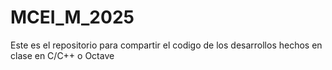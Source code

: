# MCEI_M_2025
Este es el repositorio para compartir el codigo de los desarrollos hechos en clase en C/C++ o Octave
